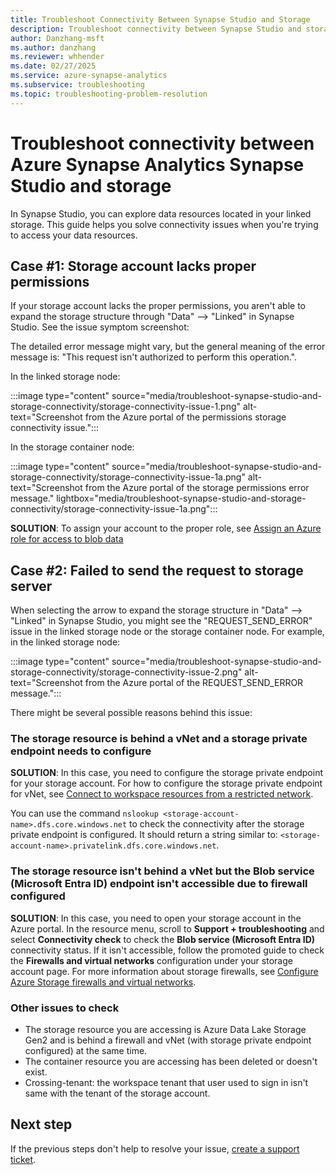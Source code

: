 ```yaml
---
title: Troubleshoot Connectivity Between Synapse Studio and Storage
description: Troubleshoot connectivity between Synapse Studio and storage
author: Danzhang-msft
ms.author: danzhang
ms.reviewer: whhender
ms.date: 02/27/2025
ms.service: azure-synapse-analytics
ms.subservice: troubleshooting
ms.topic: troubleshooting-problem-resolution
---
```


# Troubleshoot connectivity between Azure Synapse Analytics Synapse Studio and storage

In Synapse Studio, you can explore data resources located in your linked storage. This guide helps you solve connectivity issues when you're trying to access your data resources. 

## Case #1: Storage account lacks proper permissions

If your storage account lacks the proper permissions, you aren't able to expand the storage structure through "Data" --> "Linked" in Synapse Studio. See the issue symptom screenshot: 

The detailed error message might vary, but the general meaning of the error message is: "This request isn't authorized to perform this operation.".

In the linked storage node:

:::image type="content" source="media/troubleshoot-synapse-studio-and-storage-connectivity/storage-connectivity-issue-1.png" alt-text="Screenshot from the Azure portal of the permissions storage connectivity issue.":::

In the storage container node:

:::image type="content" source="media/troubleshoot-synapse-studio-and-storage-connectivity/storage-connectivity-issue-1a.png" alt-text="Screenshot from the Azure portal of the storage permissions error message." lightbox="media/troubleshoot-synapse-studio-and-storage-connectivity/storage-connectivity-issue-1a.png":::

**SOLUTION**: To assign your account to the proper role, see [Assign an Azure role for access to blob data](../../storage/blobs/assign-azure-role-data-access.md)

## Case #2: Failed to send the request to storage server

When selecting the arrow to expand the storage structure in "Data" --> "Linked" in Synapse Studio, you might see the "REQUEST_SEND_ERROR" issue in the linked storage node or the storage container node. For example, in the linked storage node:  

:::image type="content" source="media/troubleshoot-synapse-studio-and-storage-connectivity/storage-connectivity-issue-2.png" alt-text="Screenshot from the Azure portal of the REQUEST_SEND_ERROR message.":::

There might be several possible reasons behind this issue:

### The storage resource is behind a vNet and a storage private endpoint needs to configure

**SOLUTION**: In this case, you need to configure the storage private endpoint for your storage account. For how to configure the storage private endpoint for vNet, see [Connect to workspace resources from a restricted network](../security/how-to-connect-to-workspace-from-restricted-network.md).

You can use the command `nslookup <storage-account-name>.dfs.core.windows.net` to check the connectivity after the storage private endpoint is configured. It should return a string similar to: `<storage-account-name>.privatelink.dfs.core.windows.net`.

<a id="the-storage-resource-is-not-behind-a-vnet-but-the-blob-service-azure-ad-endpoint-is-not-accessible-due-to-firewall-configured"></a>

### The storage resource isn't behind a vNet but the Blob service (Microsoft Entra ID) endpoint isn't accessible due to firewall configured

**SOLUTION**: In this case, you need to open your storage account in the Azure portal. In the resource menu, scroll to **Support + troubleshooting** and select **Connectivity check** to check the **Blob service (Microsoft Entra ID)** connectivity status. If it isn't accessible, follow the promoted guide to check the **Firewalls and virtual networks** configuration under your storage account page. For more information about storage firewalls, see [Configure Azure Storage firewalls and virtual networks](../../storage/common/storage-network-security.md).

### Other issues to check

- The storage resource you are accessing is Azure Data Lake Storage Gen2 and is behind a firewall and vNet (with storage private endpoint configured) at the same time.
- The container resource you are accessing has been deleted or doesn't exist.
- Crossing-tenant: the workspace tenant that user used to sign in isn't same with the tenant of the storage account. 

## Next step

If the previous steps don't help to resolve your issue, [create a support ticket](../sql-data-warehouse/sql-data-warehouse-get-started-create-support-ticket.md).
